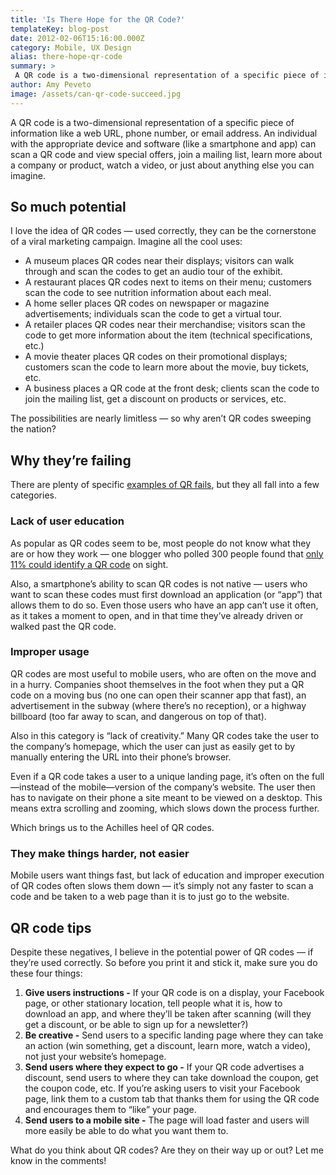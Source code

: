 ```yaml
---
title: 'Is There Hope for the QR Code?'
templateKey: blog-post
date: 2012-02-06T15:16:00.000Z
category: Mobile, UX Design
alias: there-hope-qr-code
summary: > 
 A QR code is a two-dimensional representation of a specific piece of information like a web URL, phone number, or email address. An individual with the appropriate device and software (like a smartphone and app) can scan a QR code and view special offers, join a mailing list, learn more about a company or product, watch a video, or just about anything else you can imagine.
author: Amy Peveto
image: /assets/can-qr-code-succeed.jpg
---
```


A QR code is a two-dimensional representation of a specific piece of information like a web URL, phone number, or email address. An individual with the appropriate device and software (like a smartphone and app) can scan a QR code and view special offers, join a mailing list, learn more about a company or product, watch a video, or just about anything else you can imagine.

So much potential
-----------------

I love the idea of QR codes — used correctly, they can be the cornerstone of a viral marketing campaign. Imagine all the cool uses:

*   A museum places QR codes near their displays; visitors can walk through and scan the codes to get an audio tour of the exhibit.
*   A restaurant places QR codes next to items on their menu; customers scan the code to see nutrition information about each meal.
*   A home seller places QR codes on newspaper or magazine advertisements; individuals scan the code to get a virtual tour.
*   A retailer places QR codes near their merchandise; visitors scan the code to get more information about the item (technical specifications, etc.)
*   A movie theater places QR codes on their promotional displays; customers scan the code to learn more about the movie, buy tickets, etc.
*   A business places a QR code at the front desk; clients scan the code to join the mailing list, get a discount on products or services, etc.

The possibilities are nearly limitless — so why aren’t QR codes sweeping the nation?

Why they’re failing
-------------------

There are plenty of specific [examples of QR fails](http://mashable.com/2011/12/29/qr-code-fails/), but they all fall into a few categories.

### Lack of user education

As popular as QR codes seem to be, most people do not know what they are or how they work — one blogger who polled 300 people found that [only 11% could identify a QR code](http://www.imediaconnection.com/article_full.aspx?id=30267) on sight.

Also, a smartphone’s ability to scan QR codes is not native — users who want to scan these codes must first download an application (or “app”) that allows them to do so. Even those users who have an app can’t use it often, as it takes a moment to open, and in that time they’ve already driven or walked past the QR code.

### Improper usage

QR codes are most useful to mobile users, who are often on the move and in a hurry. Companies shoot themselves in the foot when they put a QR code on a moving bus (no one can open their scanner app that fast), an advertisement in the subway (where there’s no reception), or a highway billboard (too far away to scan, and dangerous on top of that).

Also in this category is “lack of creativity.” Many QR codes take the user to the company’s homepage, which the user can just as easily get to by manually entering the URL into their phone’s browser.

Even if a QR code takes a user to a unique landing page, it’s often on the full—instead of the mobile—version of the company’s website. The user then has to navigate on their phone a site meant to be viewed on a desktop. This means extra scrolling and zooming, which slows down the process further.

Which brings us to the Achilles heel of QR codes.

### They make things harder, not easier

Mobile users want things fast, but lack of education and improper execution of QR codes often slows them down — it’s simply not any faster to scan a code and be taken to a web page than it is to just go to the website.

QR code tips
------------

Despite these negatives, I believe in the potential power of QR codes — if they’re used correctly. So before you print it and stick it, make sure you do these four things:

1.  **Give users instructions -** If your QR code is on a display, your Facebook page, or other stationary location, tell people what it is, how to download an app, and where they’ll be taken after scanning (will they get a discount, or be able to sign up for a newsletter?)
2.  **Be creative -** Send users to a specific landing page where they can take an action (win something, get a discount, learn more, watch a video), not just your website’s homepage.
3.  **Send users where they expect to go -** If your QR code advertises a discount, send users to where they can take download the coupon, get the coupon code, etc. If you’re asking users to visit your Facebook page, link them to a custom tab that thanks them for using the QR code and encourages them to “like” your page.
4.  **Send users to a mobile site -** The page will load faster and users will more easily be able to do what you want them to.

What do you think about QR codes? Are they on their way up or out? Let me know in the comments!